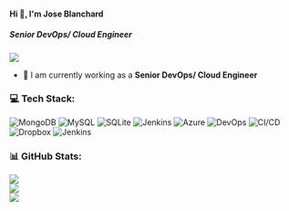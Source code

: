 #### Hi 👋, I'm Jose Blanchard
##### **Senior DevOps/ Cloud Engineer**

[![](https://visitcount.itsvg.in/api?id=joseblanchard81&icon=0&color=9)](https://visitcount.itsvg.in)

- 🔭 I am currently working as a **Senior DevOps/ Cloud Engineer**

### 💻 Tech Stack:
![MongoDB](https://img.shields.io/badge/MongoDB-%234ea94b.svg?style=flat&logo=mongodb&logoColor=white) ![MySQL](https://img.shields.io/badge/mysql-%2300f.svg?style=flat&logo=mysql&logoColor=white) ![SQLite](https://img.shields.io/badge/sqlite-%2307405e.svg?style=flat&logo=sqlite&logoColor=white) ![Jenkins](https://img.shields.io/badge/jenkins-%232C5263.svg?style=flat&logo=jenkins&logoColor=white) ![Azure](https://img.shields.io/badge/azure-%230072C6.svg?style=flat&logo=azure-devops&logoColor=white) ![DevOps](https://img.shields.io/badge/DevOps-0A0A0A?style=flat&logo=DevOps&logoColor=white) ![CI/CD](https://img.shields.io/badge/CI/CD-4285F4?style=flat&logo=CI/CD&logoColor=white) ![Dropbox](https://img.shields.io/badge/Dropbox-%233B4D98.svg?style=for-the-badge&logo=Dropbox&logoColor=white) ![Jenkins](https://img.shields.io/badge/jenkins-%232C5263.svg?style=flat&logo=jenkins&logoColor=white)

### 📊 GitHub Stats:
![](https://github-readme-stats.vercel.app/api?username=joseblanchard81&theme=radical&hide_border=false&include_all_commits=false&count_private=false)<br/>
![](https://github-readme-streak-stats.herokuapp.com/?user=joseblanchard81&theme=radical&hide_border=false)<br/>
![](https://github-readme-stats.vercel.app/api/top-langs/?username=joseblanchard81&theme=radical&hide_border=false&include_all_commits=false&count_private=false&layout=compact)
